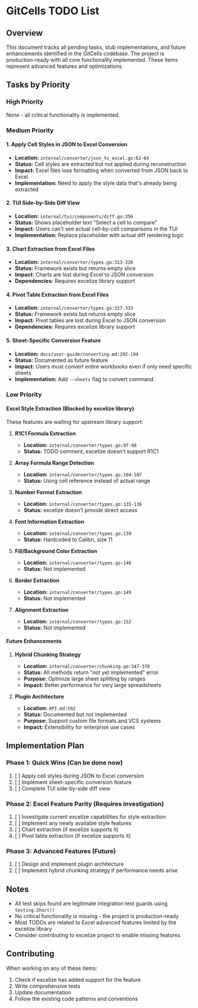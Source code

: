 # GitCells TODO List

## Overview
This document tracks all pending tasks, stub implementations, and future enhancements identified in the GitCells codebase. The project is production-ready with all core functionality implemented. These items represent advanced features and optimizations.

## Tasks by Priority

### High Priority
None - all critical functionality is implemented.

### Medium Priority

#### 1. Apply Cell Styles in JSON to Excel Conversion
- **Location:** `internal/converter/json_to_excel.go:62-64`
- **Status:** Cell styles are extracted but not applied during reconstruction
- **Impact:** Excel files lose formatting when converted from JSON back to Excel
- **Implementation:** Need to apply the style data that's already being extracted

#### 2. TUI Side-by-Side Diff View
- **Location:** `internal/tui/components/diff.go:356`
- **Status:** Shows placeholder text "Select a cell to compare"
- **Impact:** Users can't see actual cell-by-cell comparisons in the TUI
- **Implementation:** Replace placeholder with actual diff rendering logic

#### 3. Chart Extraction from Excel Files
- **Location:** `internal/converter/types.go:313-320`
- **Status:** Framework exists but returns empty slice
- **Impact:** Charts are lost during Excel to JSON conversion
- **Dependencies:** Requires excelize library support

#### 4. Pivot Table Extraction from Excel Files
- **Location:** `internal/converter/types.go:327-333`
- **Status:** Framework exists but returns empty slice
- **Impact:** Pivot tables are lost during Excel to JSON conversion
- **Dependencies:** Requires excelize library support

#### 5. Sheet-Specific Conversion Feature
- **Location:** `docs/user-guide/converting.md:192-194`
- **Status:** Documented as future feature
- **Impact:** Users must convert entire workbooks even if only need specific sheets
- **Implementation:** Add `--sheets` flag to convert command

### Low Priority

#### Excel Style Extraction (Blocked by excelize library)
These features are waiting for upstream library support:

1. **R1C1 Formula Extraction**
   - **Location:** `internal/converter/types.go:97-98`
   - **Status:** TODO comment, excelize doesn't support R1C1

2. **Array Formula Range Detection**
   - **Location:** `internal/converter/types.go:104-107`
   - **Status:** Using cell reference instead of actual range

3. **Number Format Extraction**
   - **Location:** `internal/converter/types.go:135-136`
   - **Status:** excelize doesn't provide direct access

4. **Font Information Extraction**
   - **Location:** `internal/converter/types.go:139`
   - **Status:** Hardcoded to Calibri, size 11

5. **Fill/Background Color Extraction**
   - **Location:** `internal/converter/types.go:146`
   - **Status:** Not implemented

6. **Border Extraction**
   - **Location:** `internal/converter/types.go:149`
   - **Status:** Not implemented

7. **Alignment Extraction**
   - **Location:** `internal/converter/types.go:152`
   - **Status:** Not implemented

#### Future Enhancements

1. **Hybrid Chunking Strategy**
   - **Location:** `internal/converter/chunking.go:347-370`
   - **Status:** All methods return "not yet implemented" error
   - **Purpose:** Optimize large sheet splitting by ranges
   - **Impact:** Better performance for very large spreadsheets

2. **Plugin Architecture**
   - **Location:** `API.md:592`
   - **Status:** Documented but not implemented
   - **Purpose:** Support custom file formats and VCS systems
   - **Impact:** Extensibility for enterprise use cases

## Implementation Plan

### Phase 1: Quick Wins (Can be done now)
1. [ ] Apply cell styles during JSON to Excel conversion
2. [ ] Implement sheet-specific conversion feature
3. [ ] Complete TUI side-by-side diff view

### Phase 2: Excel Feature Parity (Requires investigation)
1. [ ] Investigate current excelize capabilities for style extraction
2. [ ] Implement any newly available style features
3. [ ] Chart extraction (if excelize supports it)
4. [ ] Pivot table extraction (if excelize supports it)

### Phase 3: Advanced Features (Future)
1. [ ] Design and implement plugin architecture
2. [ ] Implement hybrid chunking strategy if performance needs arise

## Notes

- All test skips found are legitimate integration test guards using `testing.Short()`
- No critical functionality is missing - the project is production-ready
- Most TODOs are related to Excel advanced features limited by the excelize library
- Consider contributing to excelize project to enable missing features

## Contributing

When working on any of these items:
1. Check if excelize has added support for the feature
2. Write comprehensive tests
3. Update documentation
4. Follow the existing code patterns and conventions